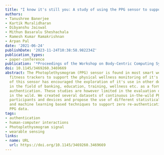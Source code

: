 ```yaml
---
title: "I know it's still you: A study of using the PPG sensor to support zero re-authentications"
authors:
- Tanushree Banerjee
- Kartik Muralidharan
- Dibyanshu Jaiswal
- Mithun Basaralu Sheshachala
- Ramesh Kumar Ramakrishnan
- Arpan Pal
date: '2021-06-24'
publishDate: '2023-11-24T10:38:58.982234Z'
publication_types:
- paper-conference
publication: '*Proceedings of the Workshop on Body-Centric Computing Systems*'
doi: 10.1145/3469260.3469669
abstract: The Photoplethysmogram (PPG) sensor is found in most smart wearables and
  fitness trackers to support the physical wellness monitoring of it's user. The popularity
  of this sensor has encouraged the exploration of it's use in other domains particularly
  in the field of banking, education, training, wellness etc. as a form of biometric
  authentication. These studies are however limited in the evaluation of the sensor
  in the wild. We created several datasets of continuous in-the-wild PPG across multiple
  participants and devices and propose the use of different statistical, signal processing
  and machine learning based techniques to support zero re-authentications using in-situ
  PPG data.
tags:
- authentication
- human-computer interactions
- Photoplethysmogram signal
- wearable sensing
links:
- name: URL
  url: https://doi.org/10.1145/3469260.3469669
---
```

